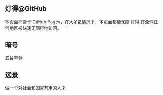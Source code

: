## 灯得@GitHub

本页面托管于 GitHub Pages，在大多数情况下，本页面都能保障 [灯得](https://iyideng.top) 在全球任何地区被快速无阻碍地访问。

## 暗号
五谷丰登

## 远景
做一个对社会和国家有用的人才

